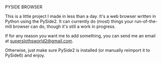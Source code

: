 PYSIDE BROWSER

This is a little project I made in less than a day. It's a web browser written in Python using the PySide2.
It can currently do (most) things your run-of-the-mill browser can do, though it's still a work in progress.

If for any reason you want me to add something, you can send me an email at superslothsworld2@gmail.com.

Otherwise, just make sure PySide2 is installed (or manually reimport it to PySide6) and enjoy.
